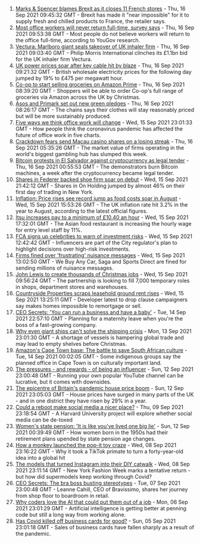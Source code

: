 1. [Marks & Spencer blames Brexit as it closes 11 French stores](https://www.bbc.co.uk/news/business-58582860?at_medium=RSS&at_campaign=KARANGA) - Thu, 16 Sep 2021 09:45:32 GMT - Brexit has made it "near impossible" for it to supply fresh and chilled products to France, the retailer says.
2. [Most office workers will never return full-time, survey says](https://www.bbc.co.uk/news/business-58559179?at_medium=RSS&at_campaign=KARANGA) - Thu, 16 Sep 2021 09:53:38 GMT - Most people do not believe workers will return to the office full-time, according to YouGov research.
3. [Vectura: Marlboro giant seals takeover of UK inhaler firm](https://www.bbc.co.uk/news/business-58582382?at_medium=RSS&at_campaign=KARANGA) - Thu, 16 Sep 2021 09:03:40 GMT - Philip Morris International clinches its £1.1bn bid for the UK inhaler firm Vectura.
4. [UK power prices soar after key cable hit by blaze](https://www.bbc.co.uk/news/business-58579829?at_medium=RSS&at_campaign=KARANGA) - Thu, 16 Sep 2021 09:21:32 GMT - British wholesale electricity prices for the following day jumped by 19% to £475 per megawatt hour.
5. [Co-op to start selling groceries on Amazon Prime](https://www.bbc.co.uk/news/business-58581809?at_medium=RSS&at_campaign=KARANGA) - Thu, 16 Sep 2021 08:39:20 GMT - Shoppers will be able to order Co-op's full range of groceries via Amazon across the UK by Christmas.
6. [Asos and Primark set out new green pledges](https://www.bbc.co.uk/news/business-58575692?at_medium=RSS&at_campaign=KARANGA) - Thu, 16 Sep 2021 08:26:17 GMT - The chains says their clothes will stay reasonably priced but will be more sustainably produced.
7. [Five ways we think office work will change](https://www.bbc.co.uk/news/business-58574621?at_medium=RSS&at_campaign=KARANGA) - Wed, 15 Sep 2021 23:01:33 GMT - How people think the coronavirus pandemic has affected the future of office work in five charts.
8. [Crackdown fears send Macau casino shares on a losing streak](https://www.bbc.co.uk/news/business-58579830?at_medium=RSS&at_campaign=KARANGA) - Thu, 16 Sep 2021 05:35:26 GMT - The market value of firms operating in the world's biggest gambling hub has slumped this week.
9. [Bitcoin protests in El Salvador against cryptocurrency as legal tender](https://www.bbc.co.uk/news/world-latin-america-58579415?at_medium=RSS&at_campaign=KARANGA) - Thu, 16 Sep 2021 00:55:53 GMT - The demonstrators burn Bitcoin machines, a week after the cryptocurrency became legal tender.
10. [Shares in Federer backed shoe firm soar on debut](https://www.bbc.co.uk/news/business-58579079?at_medium=RSS&at_campaign=KARANGA) - Wed, 15 Sep 2021 21:42:12 GMT - Shares in On Holding jumped by almost 46% on their first day of trading in New York.
11. [Inflation: Price rises see record jump as food costs soar in August](https://www.bbc.co.uk/news/business-58563417?at_medium=RSS&at_campaign=KARANGA) - Wed, 15 Sep 2021 15:53:26 GMT - The UK inflation rate hit 3.2% in the year to August, according to the latest official figures.
12. [Itsu increases pay to a minimum of £10.40 an hour](https://www.bbc.co.uk/news/business-58575698?at_medium=RSS&at_campaign=KARANGA) - Wed, 15 Sep 2021 17:32:01 GMT - The Asian food restaurant is increasing the hourly wage for entry level staff by 11%.
13. [FCA signs up celebrities to warn of investment risks](https://www.bbc.co.uk/news/business-58572575?at_medium=RSS&at_campaign=KARANGA) - Wed, 15 Sep 2021 12:42:42 GMT - Influencers are part of the City regulator's plan to highlight decisions over high-risk investments.
14. [Firms fined over 'frustrating' nuisance messages](https://www.bbc.co.uk/news/business-58564072?at_medium=RSS&at_campaign=KARANGA) - Wed, 15 Sep 2021 13:02:50 GMT - We Buy Any Car, Saga and Sports Direct are fined for sending millions of nuisance messages.
15. [John Lewis to create thousands of Christmas jobs](https://www.bbc.co.uk/news/business-58570239?at_medium=RSS&at_campaign=KARANGA) - Wed, 15 Sep 2021 09:56:24 GMT - The partnership is looking to fill 7,000 temporary roles in shops, department stores and warehouses.
16. [Countryside Properties scraps leasehold ground rent rises](https://www.bbc.co.uk/news/business-58569020?at_medium=RSS&at_campaign=KARANGA) - Wed, 15 Sep 2021 13:25:11 GMT - Developer latest to drop clause campaigners say makes homes impossible to remortgage or sell.
17. [CEO Secrets: 'You can run a business and have a baby'](https://www.bbc.co.uk/news/business-58548789?at_medium=RSS&at_campaign=KARANGA) - Tue, 14 Sep 2021 22:57:10 GMT - Planning for a maternity leave when you're the boss of a fast-growing company.
18. [Why even giant ships can't solve the shipping crisis](https://www.bbc.co.uk/news/business-58479148?at_medium=RSS&at_campaign=KARANGA) - Mon, 13 Sep 2021 23:01:30 GMT - A shortage of vessels is hampering global trade and may lead to empty shelves before Christmas.
19. [Amazon's Cape Town base: The battle to save South African culture](https://www.bbc.co.uk/news/world-africa-58528348?at_medium=RSS&at_campaign=KARANGA) - Tue, 14 Sep 2021 00:02:05 GMT - Some indigenous groups say the planned office in Cape Town is on culturally important land.
20. [The pressures - and rewards - of being an influencer](https://www.bbc.co.uk/news/business-58487905?at_medium=RSS&at_campaign=KARANGA) - Sun, 12 Sep 2021 23:00:48 GMT - Running your own popular YouTube channel can be lucrative, but it comes with downsides.
21. [The epicentre of Britain's pandemic house price boom](https://www.bbc.co.uk/news/business-58502618?at_medium=RSS&at_campaign=KARANGA) - Sun, 12 Sep 2021 23:05:03 GMT - House prices have surged in many parts of the UK - and in one district they have risen by 29% in a year.
22. [Could a reboot make social media a nicer place?](https://www.bbc.co.uk/news/business-58501172?at_medium=RSS&at_campaign=KARANGA) - Thu, 09 Sep 2021 23:18:54 GMT - A Harvard University project will explore whether social media can be de-toxed
23. [Women's state pension: 'It is like you've lived one big lie'](https://www.bbc.co.uk/news/uk-england-essex-58502789?at_medium=RSS&at_campaign=KARANGA) - Sun, 12 Sep 2021 00:39:49 GMT - How women born in the 1950s had their retirement plans upended by state pension age changes.
24. [How a monkey launched the pop-it toy craze](https://www.bbc.co.uk/news/business-58408570?at_medium=RSS&at_campaign=KARANGA) - Wed, 08 Sep 2021 23:16:22 GMT - Why it took a TikTok primate to turn a forty-year-old idea into a global hit
25. [The models that turned Instagram into their DIY catwalk](https://www.bbc.co.uk/news/business-58474185?at_medium=RSS&at_campaign=KARANGA) - Wed, 08 Sep 2021 23:11:14 GMT - New York Fashion Week marks a tentative return - but how did supermodels keep working through Covid?
26. [CEO Secrets: The bra boss busting stereotypes](https://www.bbc.co.uk/news/business-58423705?at_medium=RSS&at_campaign=KARANGA) - Tue, 07 Sep 2021 23:00:48 GMT - Leanne Cahill, CEO of Bravissimo, shares her journey from shop floor to boardroom in retail.
27. [Why coders love the AI that could put them out of a job](https://www.bbc.co.uk/news/business-57914432?at_medium=RSS&at_campaign=KARANGA) - Mon, 06 Sep 2021 23:01:29 GMT - Artificial intelligence is getting better at penning code but still a long way from working alone.
28. [Has Covid killed off business cards for good?](https://www.bbc.co.uk/news/business-58419842?at_medium=RSS&at_campaign=KARANGA) - Sun, 05 Sep 2021 23:01:18 GMT - Sales of business cards have fallen sharply as a result of the pandemic.
